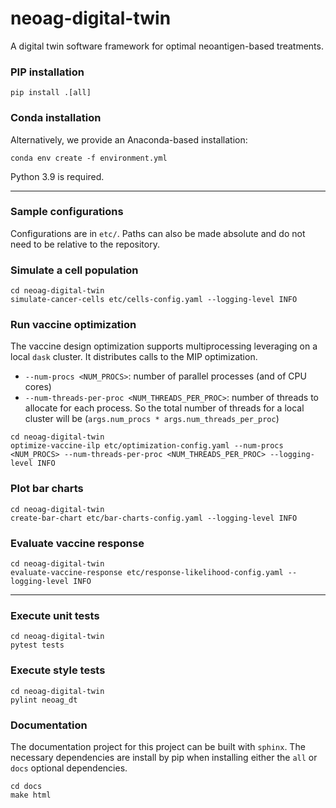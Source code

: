 # neoag-digital-twin
A digital twin software framework for optimal neoantigen-based treatments.

### PIP installation
`pip install .[all]`

### Conda installation
Alternatively, we provide an Anaconda-based installation:

```
conda env create -f environment.yml
```

Python 3.9 is required.

---

### Sample configurations
Configurations are in `etc/`.
Paths can also be made absolute and do not need to be relative to the repository.

### Simulate a cell population
```
cd neoag-digital-twin
simulate-cancer-cells etc/cells-config.yaml --logging-level INFO
```

### Run vaccine optimization
The vaccine design optimization supports multiprocessing leveraging on a local `dask` cluster.
It distributes calls to the MIP optimization. 
* `--num-procs <NUM_PROCS>`: number of parallel processes (and of CPU cores)
* `--num-threads-per-proc <NUM_THREADS_PER_PROC>`: number of threads to allocate for each process. So the total number of threads for a local cluster will be (`args.num_procs * args.num_threads_per_proc`)
```
cd neoag-digital-twin
optimize-vaccine-ilp etc/optimization-config.yaml --num-procs <NUM_PROCS> --num-threads-per-proc <NUM_THREADS_PER_PROC> --logging-level INFO
```

### Plot bar charts
```
cd neoag-digital-twin
create-bar-chart etc/bar-charts-config.yaml --logging-level INFO
```

### Evaluate vaccine response
```
cd neoag-digital-twin
evaluate-vaccine-response etc/response-likelihood-config.yaml --logging-level INFO
```
---

### Execute unit tests
```
cd neoag-digital-twin
pytest tests
```

### Execute style tests
```
cd neoag-digital-twin
pylint neoag_dt
```

### Documentation

The documentation project for this project can be built with `sphinx`. The necessary dependencies are install by pip
when installing either the `all` or `docs` optional dependencies.

```
cd docs
make html
```
